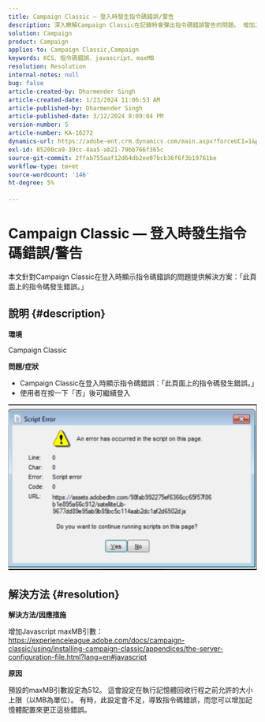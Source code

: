 ```yaml
---
title: Campaign Classic — 登入時發生指令碼錯誤/警告
description: 深入瞭解Campaign Classic在記錄時會彈出指令碼錯誤警告的問題。 增加Javascript maxMB引數。
solution: Campaign
product: Campaign
applies-to: Campaign Classic,Campaign
keywords: KCS、指令碼錯誤、javascript、maxMB
resolution: Resolution
internal-notes: null
bug: false
article-created-by: Dharmender Singh
article-created-date: 1/23/2024 11:06:53 AM
article-published-by: Dharmender Singh
article-published-date: 3/12/2024 8:09:04 PM
version-number: 5
article-number: KA-16272
dynamics-url: https://adobe-ent.crm.dynamics.com/main.aspx?forceUCI=1&pagetype=entityrecord&etn=knowledgearticle&id=3eda4c7e-dfb9-ee11-a569-6045bd006149
exl-id: 85200ca9-39cc-4aa5-ab21-79bb766f365c
source-git-commit: 2ffab755aaf12d64db2ee07bcb36f6f3b19761be
workflow-type: tm+mt
source-wordcount: '146'
ht-degree: 5%

---
```


# Campaign Classic — 登入時發生指令碼錯誤/警告


本文針對Campaign Classic在登入時顯示指令碼錯誤的問題提供解決方案：「此頁面上的指令碼發生錯誤。」

## 說明 {#description}


<b>環境</b>

Campaign Classic

<b>問題/症狀</b>

- Campaign Classic在登入時顯示指令碼錯誤：「此頁面上的指令碼發生錯誤。」
- 使用者在按一下「否」後可繼續登入


![](assets/___3fda4c7e-dfb9-ee11-a569-6045bd006149___.jpeg)


## 解決方法 {#resolution}


<b>解決方法/因應措施</b>

增加Javascript maxMB引數： https://experienceleague.adobe.com/docs/campaign-classic/using/installing-campaign-classic/appendices/the-server-configuration-file.html?lang=en#javascript

<b>原因</b>

預設的maxMB引數設定為512。 這會設定在執行記憶體回收行程之前允許的大小上限（以MB為單位）。 有時，此設定會不足，導致指令碼錯誤，而您可以增加記憶體配置來更正這些錯誤。
